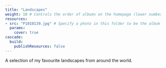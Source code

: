 ```yaml
---
title: "Landscapes"
weight: 10 # Controls the order of albums on the homepage (lower number appears first)
resources:
- src: "P1010139.jpg" # Specify a photo in this folder to be the album cover
  params:
    cover: true
cascade:
  build:
    publishResources: false
---
```


A selection of my favourite landscapes from around the world.
